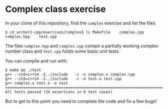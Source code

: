 # Complex class exercise

In your clone of this repository, find the `complex` exercise and list the files

```
$ cd archer2-cpp/exercises/complex$ ls Makefile    complex.cpp    complex.hpp    test.cpp
```

The files `complex.hpp` and `complex.cpp` contain a partially working complex number class and `test.cpp` holds some basic unit tests.

You can compile and run with:

```
$ make && ./test
g++ --std=c++14 -I../include   -c -o complex.o complex.cpp
g++ --std=c++14 -I../include   -c -o test.o test.cpp
g++ complex.o test.o -o test
===============================================================================
All tests passed (34 assertions in 6 test cases)
```

But to get to this point you need to complete the code and fix a few bugs!
